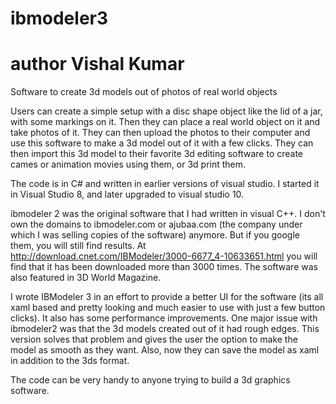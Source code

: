 # ibmodeler3
# author Vishal Kumar
Software to create 3d models out of photos of real world objects

Users can create a simple setup with a disc shape object like the lid of a jar,
with some markings on it. Then they can place a real world object on it and take
photos of it. They can then upload the photos to their computer and use this software
to make a 3d model out of it with a few clicks. They can then import this 3d model 
to their favorite 3d editing software to create cames or animation movies using them, 
or 3d print them.

The code is in C# and written in earlier versions of visual studio. 
I started it in Visual Studio 8, and later upgraded to visual studio 10.

ibmodeler 2 was the original software that I had written in visual C++. 
I don't own the domains to ibmodeler.com or ajubaa.com (the company under which 
I was selling copies of the software) anymore. But if you google them, you will
still find results. At http://download.cnet.com/IBModeler/3000-6677_4-10633651.html
you will find that it has been downloaded more than 3000 times. The software was also
featured in 3D World Magazine.

I wrote IBModeler 3 in an effort to provide a better UI for the software (its all xaml 
based and pretty looking and much easier to use with just a few button clicks).
It also has some performance improvements. One major issue with ibmodeler2 was that the
3d models created out of it had rough edges. This version solves that problem and gives
the user the option to make the model as smooth as they want. Also, now they can save the
model as xaml in addition to the 3ds format.

The code can be very handy to anyone trying to build a 3d graphics software. 


